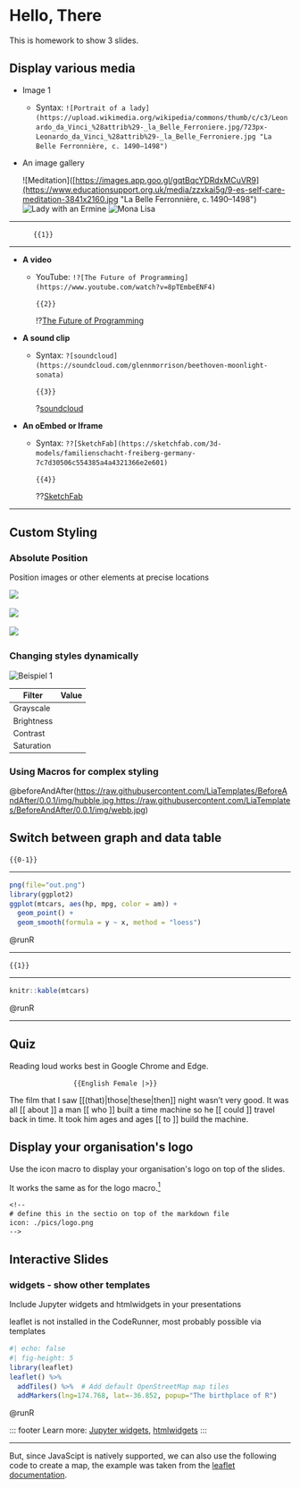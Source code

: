 <!--
title: "Liascript Presentations"

import: https://raw.githubusercontent.com/LiaScript/CodeRunner/master/README.md
        https://raw.githubusercontent.com/LiaTemplates/BeforeAndAfter/0.0.1/README.md

icon:   https://tess.elixir-europe.org/assets/elixir/elixir-tess-219b707c4912e9c46c917a24ce72b464ec9f2fd56ce03dbcee8b2f6b9ac98a44.svg

link:   https://cdnjs.cloudflare.com/ajax/libs/animate.css/4.1.1/animate.min.css
        https://fonts.googleapis.com/css?family=Lato:400,400italic,700
        style.css

@runR: @LIA.eval(`["main.R"]`, `none`, `Rscript main.R`)

@JSONLD
<script run-once>
  let json = @0 

  const script = document.createElement('script');
  script.type = 'application/ld+json';
  script.text = JSON.stringify(json);

  document.head.appendChild(script);

  // this is only needed to prevent and output,
  // as long as the result of a script is undefined,
  // it is not shown or rendered within LiaScript
  console.debug("added json to head")
</script>
@end


link:   https://unpkg.com/leaflet@1.9.4/dist/leaflet.css
script: https://unpkg.com/leaflet@1.9.4/dist/leaflet.js

-->

# Hello, There
This is homework to show 3 slides. 







## Display various media 



- Image 1

  - Syntax: `![Portrait of a lady](https://upload.wikimedia.org/wikipedia/commons/thumb/c/c3/Leonardo_da_Vinci_%28attrib%29-_la_Belle_Ferroniere.jpg/723px-Leonardo_da_Vinci_%28attrib%29-_la_Belle_Ferroniere.jpg "La Belle Ferronnière, c. 1490–1498")`

- An image gallery

  ![Meditation]([https://images.app.goo.gl/gqtBqcYDRdxMCuVR9](https://www.educationsupport.org.uk/media/zzxkai5g/9-es-self-care-meditation-3841x2160.jpg "La Belle Ferronnière, c. 1490–1498")
  ![Lady with an Ermine](https://upload.wikimedia.org/wikipedia/commons/thumb/f/f9/Lady_with_an_Ermine_-_Leonardo_da_Vinci_-_Google_Art_Project.jpg/761px-Lady_with_an_Ermine_-_Leonardo_da_Vinci_-_Google_Art_Project.jpg "Lady with an Ermine, c. 1489–1491, Czartoryski Museum, Kraków, Poland")
  ![Mona Lisa](https://upload.wikimedia.org/wikipedia/commons/thumb/e/ec/Mona_Lisa%2C_by_Leonardo_da_Vinci%2C_from_C2RMF_retouched.jpg/687px-Mona_Lisa%2C_by_Leonardo_da_Vinci%2C_from_C2RMF_retouched.jpg "Mona Lisa or La Gioconda c. 1503–1516, Louvre, Paris")

*******************

          {{1}}
**********************

- __A video__

  - YouTube: `!?[The Future of Programming](https://www.youtube.com/watch?v=8pTEmbeENF4)`

        {{2}}
    !?[The Future of Programming](https://www.youtube.com/watch?v=8pTEmbeENF4)

- __A sound clip__

  - Syntax: `?[soundcloud](https://soundcloud.com/glennmorrison/beethoven-moonlight-sonata)`

        {{3}}
    ?[soundcloud](https://soundcloud.com/glennmorrison/beethoven-moonlight-sonata)

- __An oEmbed or Iframe__

  - Syntax: `??[SketchFab](https://sketchfab.com/3d-models/familienschacht-freiberg-germany-7c7d30506c554385a4a4321366e2e601)`

        {{4}}
    ??[SketchFab](https://sketchfab.com/3d-models/familienschacht-freiberg-germany-7c7d30506c554385a4a4321366e2e601)

**************

[^1]: Learn more: [Media References](https://liascript.github.io/course/?https://raw.githubusercontent.com/liaScript/docs/master/README.md#17)

## Custom Styling

### Absolute Position

Position images or other elements at precise locations


![](https://quarto.org/docs/presentations/revealjs/demo/mini/images/kitten-400-350.jpeg)<!-- style="position: absolute; top: 170px; left: 30px; width: 400px; height: 400px;"-->

![](https://quarto.org/docs/presentations/revealjs/demo/mini/images/kitten-400-350.jpeg)<!-- style="position: absolute; top: 150px; right: 80px; width: 450px;"-->

![](https://quarto.org/docs/presentations/revealjs/demo/mini/images/kitten-400-350.jpeg)<!-- style="position: absolute; bottom: 110px; right: 130px; width: 300px;"-->


### Changing styles dynamically

![Beispiel 1](https://mediathek.tu-freiberg.de/eas/partitions-inline/2/0/80000/80790/feeb4ee9cc5e44f2731e2a764eae56a9cf599e8f/image/png)<!-- style="filter: grayscale(80)" id="image" -->


| Filter      | Value                                                                                                               |
| ----------- | ------------------------------------------------------------------------------------------------------------------- |
| Grayscale   | <script input="range" value="0" input-always-active output="grayscale"> @input </script>                            |
| Brightness  | <script input="range" value="1" min="0" max="10" step="0.1" input-always-active output="brightness">@input</script> |
| Contrast    | <script input="range" value="1" min="0" max="10" step="0.1" input-always-active output="contrast">@input</script>   |
| Saturation  | <script input="range" value="1" min="0" max="10" step="0.1" input-always-active output="saturation">@input</script> |

<script input="hidden">
document.getElementById("image").style.filter = "grayscale(@input(`grayscale`)) brightness(@input(`brightness`)) contrast(@input(`contrast`)) saturate(@input(`saturation`))";
</script>


### Using Macros for complex styling

<!-- style="max-width: 80vh;" -->
@beforeAndAfter(https://raw.githubusercontent.com/LiaTemplates/BeforeAndAfter/0.0.1/img/hubble.jpg,https://raw.githubusercontent.com/LiaTemplates/BeforeAndAfter/0.0.1/img/webb.jpg)

## Switch between graph and data table

    {{0-1}}
***************
``` R +Plot
png(file="out.png")
library(ggplot2)
ggplot(mtcars, aes(hp, mpg, color = am)) +
  geom_point() +
  geom_smooth(formula = y ~ x, method = "loess")
```
@runR

**************

    {{1}}
***************

``` R +Data
knitr::kable(mtcars)
```
@runR

*************

## Quiz

Reading loud works best in Google Chrome and Edge. 

                    {{English Female |>}}
The film that I saw [[(that)|those|these|then]] night wasn’t very good.
It was all [[ about ]] a man [[ who ]] built a
time machine so he [[ could ]] travel back in time.
It took him ages and ages [[ to ]] build the machine.

[^1]: Learn more: [Quiz](https://liascript.github.io/course/?https://raw.githubusercontent.com/liaScript/docs/master/README.md#61)

## Display your organisation's logo
 
Use the icon macro to display your organisation's logo on top of the slides.

It works the same as for the logo macro.[^1]

```
<!--
# define this in the sectio on top of the markdown file
icon: ./pics/logo.png
-->
```

[^1]: Learn more: [Special macros](https://liascript.github.io/course/?https://raw.githubusercontent.com/liaScript/docs/master/README.md#176)




## Interactive Slides

### widgets - show other templates
<!--
persistent: true
-->

Include Jupyter widgets and htmlwidgets in your presentations

leaflet is not installed in the CodeRunner, most probably possible via templates

``` R
#| echo: false
#| fig-height: 5
library(leaflet)
leaflet() %>%
  addTiles() %>%  # Add default OpenStreetMap map tiles
  addMarkers(lng=174.768, lat=-36.852, popup="The birthplace of R")
```
@runR

::: footer
Learn more: [Jupyter widgets](https://quarto.org/docs/interactive/widgets/jupyter.html), [htmlwidgets](https://quarto.org/docs/interactive/widgets/htmlwidgets.html)
:::


---

But, since JavaScipt is natively supported, we can also use the following code to create a map, the example was taken from the [leaflet documentation](https://leafletjs.com/examples/quick-start/).

<script run-once>
let map = L.map('map').setView([-36.852, 174.768], 13);

L.tileLayer('https://tile.openstreetmap.org/{z}/{x}/{y}.png', {
    attribution: '&copy; <a href="https://www.openstreetmap.org/copyright">OpenStreetMap</a> contributors'
}).addTo(map);

L.marker([-36.852, 174.768]).addTo(map)
    .bindPopup('The birthplace of R.')
    .openPopup();

console.log("map created")
</script>
<div id="map" style="height: 60vh"></div>



### Probably out of scope / too R specific

Turn presentations into applications with Observable and Shiny. Use component layout to position inputs and outputs.

```{r}
ojs_define(actors = data.frame(
  x = rnorm(100),
  y = rnorm(100)
))
```

```{ojs}
//| panel: sidebar
viewof talentWeight = Inputs.range([-2, 2], { value: 0.7, step: 0.01, label: "talent weight" })
viewof looksWeight = Inputs.range([-2, 2], { value: 0.7, step: 0.01, label: "looks weight" })
viewof minimum = Inputs.range([-2, 2], { value: 1, step: 0.01, label: "min fame" })
```

```{ojs}
//| panel: fill
import { plotActors } from './actors.js';
plotActors(actors, talentWeight, looksWeight, minimum)
```

::: footer
Learn more: [Observable](https://quarto.org/docs/interactive/ojs/), [Shiny](https://quarto.org/docs/interactive/shiny/), [Component Layout](https://quarto.org/docs/interactive/layout.html)
:::


### Advanced Scripting in LiaScript

longitude: <script default="13.33125" input="range" output="longitude" input-always-active>@input</script>

latitude: <script default="50.92558" input="range" output="latitude" input-always-active>@input</script>

<script run-once="true" style="display: block">
fetch("https://api.open-meteo.com/v1/forecast?latitude=@input(`latitude`)&longitude=@input(`longitude`)&hourly=temperature_2m")
  .then(response => response.json())
  .then(data => {
    let table = "<!-- data-show data-type='line' data-title='Open-Meteo Wheather API' -->\n"

    table += "| Time | Temperature |\n"
    table += "| ---- | ----------- |\n"

    for (let i=0; i < data.hourly.time.length; i++) {
      table += "| " + data.hourly.time[i] + " | " + data.hourly.temperature_2m[i] + " |\n"
    }
    send.lia("LIASCRIPT: "+table) }
  )
  .catch(e => {
    send.lia("ups, something went wrong")
  })

"waiting for data..."
</script>



## Easy Navigation and different views

Quickly jump to other parts of your presentation by opening the title panel on the left side. 

Presentation view, Slides view, and the Textbook view.

## Authoring Tools

1. __Live side-by-side preview for any text document in Github.dev__

   Using the GitHub builtin Web editor, you can install the following extension to preview your course while editing...

   [liascript-preview-web](https://marketplace.visualstudio.com/items?itemName=LiaScript.liascript-preview-web)

2. __Or LiveEditor:__

   As a native browser app

   https://liascript.github.io/LiveEditor/?/show/file/https://raw.githubusercontent.com/vibbits/material-liascript/master/example-presentation.md

3. __Visual-Studio-Code__

   1. [liascript-preview](https://marketplace.visualstudio.com/items?itemName=LiaScript.liascript-preview):
      Is a tiny previewer that, if it was toggled ( `Alt+L` ), updates the view
      on your course each time you save your document.
   2. [liascript-snippets](https://marketplace.visualstudio.com/items?itemName=LiaScript.liascript-snippets):
      If you start typing `lia` in your Markdown document you switch on a fuzzy
      search, that contains a lot of LiaScript help, examples, and snippets.

   Detailed installation instructions can be found [here](https://aizac.herokuapp.com/install-visual-studio-code-with-liascript/)

4. __DevServer__

   To be used in conjunction with any other editor

   ![liascript-devserver](https://raw.githubusercontent.com/liascript/liascript-devserver/main/pics/navigation.gif "Screencast of the liascript-devserver while navigating through a folder-structure.")<!-- style="width: 100%; max-width: 800px" -->

   Get the project from:

   * npmjs: https://www.npmjs.com/package/@liascript/devserver
   * GitHub: https://github.com/LiaScript/LiaScript-DevServer


---

Learn more: [Jupyter](https://quarto.org/docs/tools/jupyter-lab.html), [VS Code](https://quarto.org/docs/tools/vscode.html), [Text Editors](https://quarto.org/docs/tools/text-editors.html)

## And More...

- [Lia]() Android app (presentations look great on mobile, swipe to navigate slides)
- [Footer & Logo](https://quarto.org/docs/presentations/revealjs/#footer-logo) (optionally specify custom footer per-slide)
- [Auto-Slide](https://quarto.org/docs/presentations/revealjs/presenting.html#auto-slide) (step through slides automatically, without any user input)
- [Multiplex](https://quarto.org/docs/presentations/revealjs/presenting.html#multiplex) (allows your audience to follow the slides of the presentation you are controlling on their own phone, tablet or laptop).

